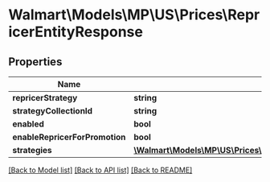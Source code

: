 # Walmart\Models\MP\US\Prices\RepricerEntityResponse

## Properties

Name | Type | Description | Notes
------------ | ------------- | ------------- | -------------
**repricerStrategy** | **string** |  | [optional]
**strategyCollectionId** | **string** |  | [optional]
**enabled** | **bool** |  | [optional]
**enableRepricerForPromotion** | **bool** |  | [optional]
**strategies** | [**\Walmart\Models\MP\US\Prices\UpdateStrategyRequestStrategiesInner[]**](UpdateStrategyRequestStrategiesInner.md) |  | [optional]


[[Back to Model list]](./) [[Back to API list]](../../../../../README.md#supported-apis) [[Back to README]](../../../../../README.md)
